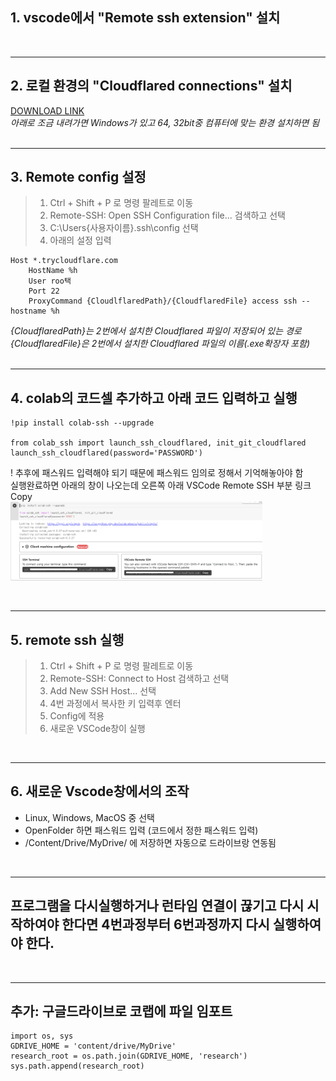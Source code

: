 ## 1. vscode에서 "Remote ssh extension" 설치
<br/>

- - -
## 2. 로컬 환경의 "Cloudflared connections" 설치
[DOWNLOAD LINK](https://developers.cloudflare.com/cloudflare-one/connections/connect-apps/install-and-setup/installation)   
*아래로 조금 내려가면 Windows가 있고 64, 32bit중 컴퓨터에 맞는 환경 설치하면 됨*   
<br/>

- - -
## 3. Remote config 설정   
> 1. Ctrl + Shift + P 로 명령 팔레트로 이동
> 2. Remote-SSH: Open SSH Configuration file... 검색하고 선택
> 3. C:\Users\{사용자이름}\.ssh\config 선택
> 4. 아래의 설정 입력
```
Host *.trycloudflare.com
    HostName %h
    User roo택
    Port 22
    ProxyCommand {CloudlflaredPath}/{CloudflaredFile} access ssh --hostname %h
```
*{CloudflaredPath}는 2번에서 설치한 Cloudflared 파일이 저장되어 있는 경로*   
*{CloudflaredFile}은 2번에서 설치한 Cloudflared 파일의 이름(.exe확장자 포함)*   
<br/>

- - - 
## 4. colab의 코드셀 추가하고 아래 코드 입력하고 실행
```
!pip install colab-ssh --upgrade

from colab_ssh import launch_ssh_cloudflared, init_git_cloudflared
launch_ssh_cloudflared(password='PASSWORD')
```
! 추후에 패스워드 입력해야 되기 때문에 패스워드 임의로 정해서 기억해놓아야 함   
실행완료하면 아래의 창이 나오는데 오른쪽 아래 VSCode Remote SSH 부분 링크 Copy     
<img src="./_img/copykey.PNG" width="80%" height="80%" title="copykey" alt="copykey"></img>   

<br/>

- - - 
## 5. remote ssh 실행
> 1. Ctrl + Shift + P 로 명령 팔레트로 이동
> 2. Remote-SSH: Connect to Host 검색하고 선택
> 3. Add New SSH Host... 선택
> 4. 4번 과정에서 복사한 키 입력후 엔터
> 5. Config에 적용
> 6. 새로운 VSCode창이 실행

<br/>

- - -
## 6. 새로운 Vscode창에서의 조작
- Linux, Windows, MacOS 중 선택
- OpenFolder 하면 패스워드 입력 (코드에서 정한 패스워드 입력)
- /Content/Drive/MyDrive/ 에 저장하면 자동으로 드라이브랑 연동됨

<br/>

- - -
## 프로그램을 다시실행하거나 런타임 연결이 끊기고 다시 시작하여야 한다면 4번과정부터 6번과정까지 다시 실행하여야 한다.    
<br/>

- - -
## 추가: 구글드라이브로 코랩에 파일 임포트
```
import os, sys
GDRIVE_HOME = 'content/drive/MyDrive'
research_root = os.path.join(GDRIVE_HOME, 'research')
sys.path.append(research_root)
```
